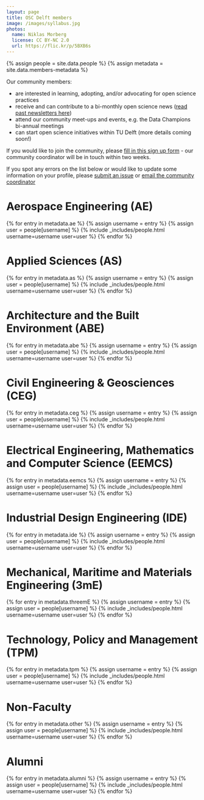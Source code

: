 ```yaml
---
layout: page
title: OSC Delft members
image: /images/syllabus.jpg
photos:
  name: Niklas Morberg
  license: CC BY-NC 2.0
  url: https://flic.kr/p/5BXB6s
---
```


{% assign people = site.data.people %}
{% assign metadata = site.data.members-metadata %}

Our community members:
- are interested in learning, adopting, and/or advocating for open science practices
- receive and can contribute to a bi-monthly open science news ([read past newsletters here](https://github.com/osc-delft/newsletters))
- attend our community meet-ups and events, e.g. the Data Champions bi-annual meetings
- can start open science initiatives within TU Delft (more details coming soon!)

If you would like to join the community, please [fill in this sign up form](https://osc-delft.github.io/join) - our community coordinator will be in touch within two weeks.

If you spot any errors on the list below or would like to update some information on your profile, please [submit an issue](https://github.com/osc-delft/osc-delft.github.io/issues/new/choose) or [email the community coordinator](mailto:f.tsang@tudelft.nl)

# Aerospace Engineering (AE)

<!-- Any modification of the content should be done in the _data/ols-2-projects.yaml file -->

<div id = "AE" class="people">
{% for entry in metadata.ae %}
    {% assign username = entry %}
    {% assign user = people[username] %}
    {% include _includes/people.html username=username user=user %}
{% endfor %}
</div>

# Applied Sciences (AS)
<div id="AS" class="people">
{% for entry in metadata.as %}
    {% assign username = entry %}
    {% assign user = people[username] %}
    {% include _includes/people.html username=username user=user %}
{% endfor %}
</div>

# Architecture and the Built Environment (ABE)
<div id="ABE" class="people">
{% for entry in metadata.abe %}
    {% assign username = entry %}
    {% assign user = people[username] %}
    {% include _includes/people.html username=username user=user %}
{% endfor %}
</div>

# Civil Engineering & Geosciences (CEG)
<div id="CEG" class="people">
{% for entry in metadata.ceg %}
    {% assign username = entry %}
    {% assign user = people[username] %}
    {% include _includes/people.html username=username user=user %}
{% endfor %}
</div>

# Electrical Engineering, Mathematics and Computer Science (EEMCS)
<div id="EEMCS" class="people">
{% for entry in metadata.eemcs %}
    {% assign username = entry %}
    {% assign user = people[username] %}
    {% include _includes/people.html username=username user=user %}
{% endfor %}
</div>

# Industrial Design Engineering (IDE)
<div id="IDE" class="people">
{% for entry in metadata.ide %}
    {% assign username = entry %}
    {% assign user = people[username] %}
    {% include _includes/people.html username=username user=user %}
{% endfor %}
</div>

# Mechanical, Maritime and Materials Engineering (3mE)
<div id="threemE" class="people">
{% for entry in metadata.threemE %}
    {% assign username = entry %}
    {% assign user = people[username] %}
    {% include _includes/people.html username=username user=user %}
{% endfor %}
</div>

# Technology, Policy and Management (TPM)
<div id="TPM" class="people">
{% for entry in metadata.tpm %}
    {% assign username = entry %}
    {% assign user = people[username] %}
    {% include _includes/people.html username=username user=user %}
{% endfor %}
</div>

# Non-Faculty
<div id="NF" class="people">
{% for entry in metadata.other %}
    {% assign username = entry %}
    {% assign user = people[username] %}
    {% include _includes/people.html username=username user=user %}
{% endfor %}
</div>

# Alumni
<div id="Alumni" class="people">
{% for entry in metadata.alumni %}
    {% assign username = entry %}
    {% assign user = people[username] %}
    {% include _includes/people.html username=username user=user %}
{% endfor %}
</div>
